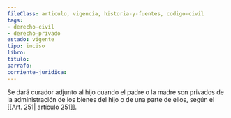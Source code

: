 ```yaml
---
fileClass: articulo, vigencia, historia-y-fuentes, codigo-civil
tags:
- derecho-civil
- derecho-privado
estado: vigente
tipo: inciso
libro:
titulo:
parrafo:
corriente-juridica:
---
```

Se dará curador adjunto al hijo cuando el padre o la madre son privados de la administración de los bienes del hijo o de una parte de ellos, según el [[Art. 251| artículo 251]].